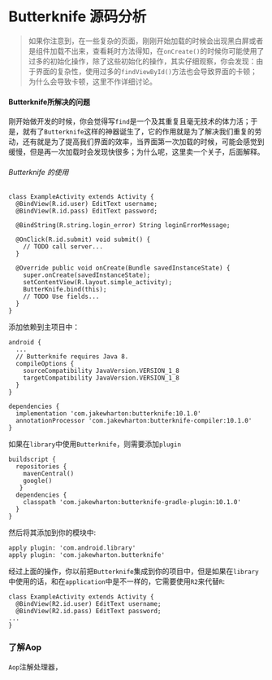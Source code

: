 # Butterknife 源码分析         

>如果你注意到，在一些复杂的页面，刚刚开始加载的时候会出现黑白屏或者是组件加载不出来，查看耗时方法得知，在`onCreate()`的时候你可能使用了过多的初始化操作，除了这些初始化的操作，其实仔细观察，你会发现：由于界面的复杂性，使用过多的`findViewById()`方法也会导致界面的卡顿；为什么会导致卡顿，这里不作详细讨论。

#### Butterknife所解决的问题
刚开始做开发的时候，你会觉得写`find`是一个及其重复且毫无技术的体力活；于是，就有了`Butterknife`这样的神器诞生了，它的作用就是为了解决我们重复的劳动，还有就是为了提高我们界面的效率，当界面第一次加载的时候，可能会感觉到缓慢，但是再一次加载时会发现快很多；为什么呢，这里卖一个关子，后面解释。

###### Butterknife 的使用
```
class ExampleActivity extends Activity {
  @BindView(R.id.user) EditText username;
  @BindView(R.id.pass) EditText password;

  @BindString(R.string.login_error) String loginErrorMessage;

  @OnClick(R.id.submit) void submit() {
    // TODO call server...
  }

  @Override public void onCreate(Bundle savedInstanceState) {
    super.onCreate(savedInstanceState);
    setContentView(R.layout.simple_activity);
    ButterKnife.bind(this);
    // TODO Use fields...
  }
}
```

添加依赖到主项目中：
```
android {
  ...
  // Butterknife requires Java 8.
  compileOptions {
    sourceCompatibility JavaVersion.VERSION_1_8
    targetCompatibility JavaVersion.VERSION_1_8
  }
}

dependencies {
  implementation 'com.jakewharton:butterknife:10.1.0'
  annotationProcessor 'com.jakewharton:butterknife-compiler:10.1.0'
}
```

如果在`library`中使用`Butterknife`，则需要添加`plugin`
```
buildscript { 
  repositories {
    mavenCentral()
    google()
   }
  dependencies {
    classpath 'com.jakewharton:butterknife-gradle-plugin:10.1.0'
  }
}
```
然后将其添加到你的模块中:
```
apply plugin: 'com.android.library'
apply plugin: 'com.jakewharton.butterknife'
```
经过上面的操作，你以前把`Butterknife`集成到你的项目中，但是如果在`library`中使用的话，和在`application`中是不一样的，它需要使用`R2`来代替`R`:
```
class ExampleActivity extends Activity {
  @BindView(R2.id.user) EditText username;
  @BindView(R2.id.pass) EditText password;
...
}
```

### 了解Aop 

`Aop`注解处理器，  